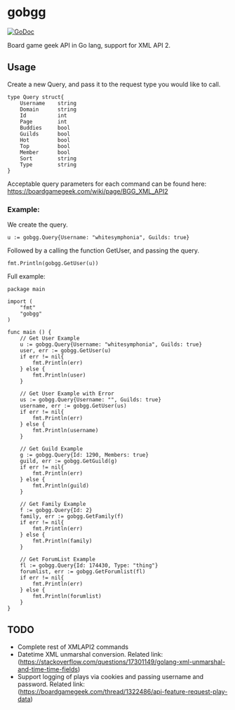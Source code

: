 # gobgg 

[![GoDoc](https://godoc.org/github.com/kckaiwei/gobgg?status.svg)](https://godoc.org/github.com/kckaiwei/gobgg)

Board game geek API in Go lang, support for XML API 2.

## Usage

Create a new Query, and pass it to the request type you would like to call.
```
type Query struct{
	Username    string
	Domain      string
	Id          int
	Page        int
	Buddies     bool
	Guilds      bool
	Hot         bool
	Top         bool
	Member      bool
	Sort        string
	Type        string
}
```

Acceptable query parameters for each command can be found here:
https://boardgamegeek.com/wiki/page/BGG_XML_API2

### Example:

We create the query.

`u := gobgg.Query{Username: "whitesymphonia", Guilds: true}`

Followed by a calling the function GetUser, and passing the query.

`fmt.Println(gobgg.GetUser(u))`

Full example:

```golang
package main

import (
	"fmt"
	"gobgg"
)

func main () {
	// Get User Example
	u := gobgg.Query{Username: "whitesymphonia", Guilds: true}
	user, err := gobgg.GetUser(u)
	if err != nil{
		fmt.Println(err)
	} else {
		fmt.Println(user)
	}

	// Get User Example with Error
	us := gobgg.Query{Username: "", Guilds: true}
	username, err := gobgg.GetUser(us)
	if err != nil{
		fmt.Println(err)
	} else {
		fmt.Println(username)
	}

	// Get Guild Example
	g := gobgg.Query{Id: 1290, Members: true}
	guild, err := gobgg.GetGuild(g)
	if err != nil{
		fmt.Println(err)
	} else {
		fmt.Println(guild)
	}

	// Get Family Example
	f := gobgg.Query{Id: 2}
	family, err := gobgg.GetFamily(f)
	if err != nil{
		fmt.Println(err)
	} else {
		fmt.Println(family)
	}

	// Get ForumList Example
	fl := gobgg.Query{Id: 174430, Type: "thing"}
	forumlist, err := gobgg.GetForumlist(fl)
	if err != nil{
		fmt.Println(err)
	} else {
		fmt.Println(forumlist)
	}
}

```

## TODO

- Complete rest of XMLAPI2 commands
- Datetime XML unmarshal conversion. Related link: (https://stackoverflow.com/questions/17301149/golang-xml-unmarshal-and-time-time-fields)
- Support logging of plays via cookies and passing username and password. Related link: (https://boardgamegeek.com/thread/1322486/api-feature-request-play-data)